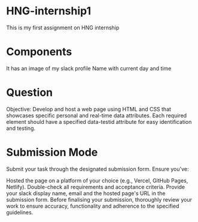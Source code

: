 # HNG-internship1

This is my first assignment on HNG internship

# Components

It has an image of my slack profile
Name with current day and time

# Question

Objective: Develop and host a web page using HTML and CSS that showcases specific personal and real-time data attributes. Each required element should have a specified data-testid attribute for easy identification and testing.

# Submission Mode

Submit your task through the designated submission form. Ensure you've:

Hosted the page on a platform of your choice (e.g., Vercel, GitHub Pages, Netlify).
Double-check all requirements and acceptance criteria.
Provide your slack display name, email and the hosted page's URL in the submission form.
Before finalising your submission, thoroughly review your work to ensure accuracy, functionality and adherence to the specified guidelines.
